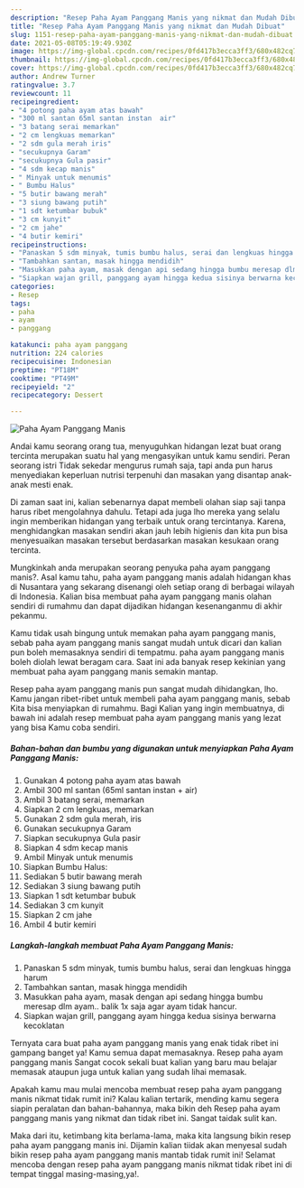 ```yaml
---
description: "Resep Paha Ayam Panggang Manis yang nikmat dan Mudah Dibuat"
title: "Resep Paha Ayam Panggang Manis yang nikmat dan Mudah Dibuat"
slug: 1151-resep-paha-ayam-panggang-manis-yang-nikmat-dan-mudah-dibuat
date: 2021-05-08T05:19:49.930Z
image: https://img-global.cpcdn.com/recipes/0fd417b3ecca3ff3/680x482cq70/paha-ayam-panggang-manis-foto-resep-utama.jpg
thumbnail: https://img-global.cpcdn.com/recipes/0fd417b3ecca3ff3/680x482cq70/paha-ayam-panggang-manis-foto-resep-utama.jpg
cover: https://img-global.cpcdn.com/recipes/0fd417b3ecca3ff3/680x482cq70/paha-ayam-panggang-manis-foto-resep-utama.jpg
author: Andrew Turner
ratingvalue: 3.7
reviewcount: 11
recipeingredient:
- "4 potong paha ayam atas bawah"
- "300 ml santan 65ml santan instan  air"
- "3 batang serai memarkan"
- "2 cm lengkuas memarkan"
- "2 sdm gula merah iris"
- "secukupnya Garam"
- "secukupnya Gula pasir"
- "4 sdm kecap manis"
- " Minyak untuk menumis"
- " Bumbu Halus"
- "5 butir bawang merah"
- "3 siung bawang putih"
- "1 sdt ketumbar bubuk"
- "3 cm kunyit"
- "2 cm jahe"
- "4 butir kemiri"
recipeinstructions:
- "Panaskan 5 sdm minyak, tumis bumbu halus, serai dan lengkuas hingga harum"
- "Tambahkan santan, masak hingga mendidih"
- "Masukkan paha ayam, masak dengan api sedang hingga bumbu meresap dlm ayam.. balik 1x saja agar ayam tidak hancur."
- "Siapkan wajan grill, panggang ayam hingga kedua sisinya berwarna kecoklatan"
categories:
- Resep
tags:
- paha
- ayam
- panggang

katakunci: paha ayam panggang 
nutrition: 224 calories
recipecuisine: Indonesian
preptime: "PT18M"
cooktime: "PT49M"
recipeyield: "2"
recipecategory: Dessert

---
```



![Paha Ayam Panggang Manis](https://img-global.cpcdn.com/recipes/0fd417b3ecca3ff3/680x482cq70/paha-ayam-panggang-manis-foto-resep-utama.jpg)

Andai kamu seorang orang tua, menyuguhkan hidangan lezat buat orang tercinta merupakan suatu hal yang mengasyikan untuk kamu sendiri. Peran seorang istri Tidak sekedar mengurus rumah saja, tapi anda pun harus menyediakan keperluan nutrisi terpenuhi dan masakan yang disantap anak-anak mesti enak.

Di zaman  saat ini, kalian sebenarnya dapat membeli olahan siap saji tanpa harus ribet mengolahnya dahulu. Tetapi ada juga lho mereka yang selalu ingin memberikan hidangan yang terbaik untuk orang tercintanya. Karena, menghidangkan masakan sendiri akan jauh lebih higienis dan kita pun bisa menyesuaikan masakan tersebut berdasarkan masakan kesukaan orang tercinta. 



Mungkinkah anda merupakan seorang penyuka paha ayam panggang manis?. Asal kamu tahu, paha ayam panggang manis adalah hidangan khas di Nusantara yang sekarang disenangi oleh setiap orang di berbagai wilayah di Indonesia. Kalian bisa membuat paha ayam panggang manis olahan sendiri di rumahmu dan dapat dijadikan hidangan kesenanganmu di akhir pekanmu.

Kamu tidak usah bingung untuk memakan paha ayam panggang manis, sebab paha ayam panggang manis sangat mudah untuk dicari dan kalian pun boleh memasaknya sendiri di tempatmu. paha ayam panggang manis boleh diolah lewat beragam cara. Saat ini ada banyak resep kekinian yang membuat paha ayam panggang manis semakin mantap.

Resep paha ayam panggang manis pun sangat mudah dihidangkan, lho. Kamu jangan ribet-ribet untuk membeli paha ayam panggang manis, sebab Kita bisa menyiapkan di rumahmu. Bagi Kalian yang ingin membuatnya, di bawah ini adalah resep membuat paha ayam panggang manis yang lezat yang bisa Kamu coba sendiri.

<!--inarticleads1-->

##### Bahan-bahan dan bumbu yang digunakan untuk menyiapkan Paha Ayam Panggang Manis:

1. Gunakan 4 potong paha ayam atas bawah
1. Ambil 300 ml santan (65ml santan instan + air)
1. Ambil 3 batang serai, memarkan
1. Siapkan 2 cm lengkuas, memarkan
1. Gunakan 2 sdm gula merah, iris
1. Gunakan secukupnya Garam
1. Siapkan secukupnya Gula pasir
1. Siapkan 4 sdm kecap manis
1. Ambil  Minyak untuk menumis
1. Siapkan  Bumbu Halus:
1. Sediakan 5 butir bawang merah
1. Sediakan 3 siung bawang putih
1. Siapkan 1 sdt ketumbar bubuk
1. Sediakan 3 cm kunyit
1. Siapkan 2 cm jahe
1. Ambil 4 butir kemiri




<!--inarticleads2-->

##### Langkah-langkah membuat Paha Ayam Panggang Manis:

1. Panaskan 5 sdm minyak, tumis bumbu halus, serai dan lengkuas hingga harum
1. Tambahkan santan, masak hingga mendidih
1. Masukkan paha ayam, masak dengan api sedang hingga bumbu meresap dlm ayam.. balik 1x saja agar ayam tidak hancur.
1. Siapkan wajan grill, panggang ayam hingga kedua sisinya berwarna kecoklatan




Ternyata cara buat paha ayam panggang manis yang enak tidak ribet ini gampang banget ya! Kamu semua dapat memasaknya. Resep paha ayam panggang manis Sangat cocok sekali buat kalian yang baru mau belajar memasak ataupun juga untuk kalian yang sudah lihai memasak.

Apakah kamu mau mulai mencoba membuat resep paha ayam panggang manis nikmat tidak rumit ini? Kalau kalian tertarik, mending kamu segera siapin peralatan dan bahan-bahannya, maka bikin deh Resep paha ayam panggang manis yang nikmat dan tidak ribet ini. Sangat taidak sulit kan. 

Maka dari itu, ketimbang kita berlama-lama, maka kita langsung bikin resep paha ayam panggang manis ini. Dijamin kalian tiidak akan menyesal sudah bikin resep paha ayam panggang manis mantab tidak rumit ini! Selamat mencoba dengan resep paha ayam panggang manis nikmat tidak ribet ini di tempat tinggal masing-masing,ya!.

